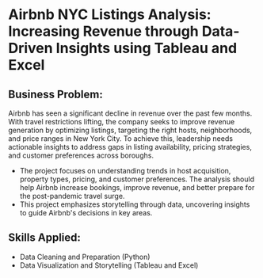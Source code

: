 # Airbnb NYC Listings Analysis: Increasing Revenue through Data-Driven Insights using Tableau and Excel

## Business Problem:
Airbnb has seen a significant decline in revenue over the past few months. With travel restrictions lifting, the company seeks to improve revenue generation by optimizing listings, targeting the right hosts, neighborhoods, and price ranges in New York City. To achieve this, leadership needs actionable insights to address gaps in listing availability, pricing strategies, and customer preferences across boroughs.

-  The project focuses on understanding trends in host acquisition, property types, pricing, and customer preferences. The analysis should help Airbnb increase bookings, improve revenue, and better prepare for the post-pandemic travel surge.
-  This project emphasizes storytelling through data, uncovering insights to guide Airbnb's decisions in key areas.

## Skills Applied:
-  Data Cleaning and Preparation (Python)
-  Data Visualization and Storytelling (Tableau and Excel)

